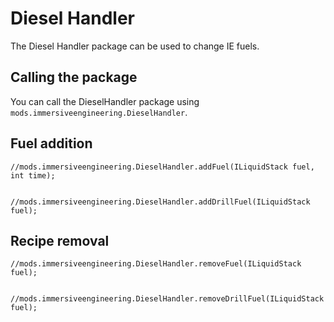 # Diesel Handler

The Diesel Handler package can be used to change IE fuels.

## Calling the package

You can call the DieselHandler package using `mods.immersiveengineering.DieselHandler`.

## Fuel addition

```
//mods.immersiveengineering.DieselHandler.addFuel(ILiquidStack fuel, int time);


//mods.immersiveengineering.DieselHandler.addDrillFuel(ILiquidStack fuel);

```

## Recipe removal
```
//mods.immersiveengineering.DieselHandler.removeFuel(ILiquidStack fuel);


//mods.immersiveengineering.DieselHandler.removeDrillFuel(ILiquidStack fuel);

```